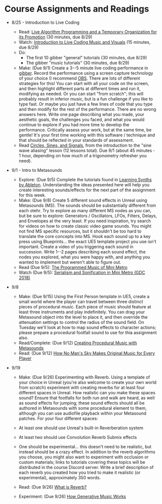 # Course Assignments and Readings

- 8/25 - Introduction to Live Coding
    - Read: [Live Algorithm Programming and a Temporary Organization for its Promotion](https://art.runme.org/1107861145-2780-0/livecoding.pdf) (30 minutes, due 8/29)
    - Watch: [Introduction to Live Coding Music and Visuals](https://www.youtube.com/watch?v=-QY2x6aZzqc) (15 minutes, due 8/29)
    - Do:
       - The first 10 gibber "general" tutorials (30 minutes, due 8/29)
       - The gibber "music tutorials" (30 minutes, due 8/29)
    - Make: (Due 9/1) Create a 3--5 minute live coding performance in [gibber](https://gibber.cc/playground). Record the performance using a screen capture technology of your choice
      (I recommend [OBS](https://objs.project.com). There are lots of different strategies for this! You can start with all your code on the screen, and then highlight different
      parts at different times and run it, modifying as needed. Or you can start "from scratch"; this will probably result in inferior music, but is a fun challenge if you like
      to type fast. Or maybe you just have a few lines of code that you type and then modify for the rest of the performance. There are no wrong answers here.
        Write one page describing what you made, your aesthetic goals, the challenges you faced, and what you would continue to explore if you had more time to develop the performance.
        Critically assess your work, but at the same time, be gentle! It's your first time working with this software / technique and that should be reflected in your standards of assessment.
    - Read [Circles, Sines, and Signals](https://jackschaedler.github.io/circles-sines-signals/), from the introduction to the "sine wave aliasing" lesson (12 lessons total). Due 9/1 (about 45 minutes - 1 hour, depending on how much of a trigonometry refresher you need).
 
- 9/1 - Intro to Metasounds  
    - Explore: (Due 9/5) Complete the tutorials found in [Learning Synths by Ableton](https://learningsynths.ableton.com/en/). Understanding the ideas presented here will help you create interesting sounds/effects for the next part of the assignment for this week.  
    - Make: (Due 9/8) Create 5 different sound effects in Unreal using Metasounds (MS). The sounds should be substantially different from each otehr. Try to explore as many different MS nodes as you can, but be sure to explore: Generators / Oscillators, LFOs, Filters, Delays, and Envelopes at the very least. If you need inspiration, try search for videos on how to create classic video game sounds. You might not find MS specific resources, but it shouldn't be too hard to translate the core concepts into MS. Hook each sound up to a key press using Blueprints... the exact UE5 template project you use isn't important. Create a video of you triggering each sound in succession. Write 1--2 pages describing each sound effect, the nodes you explored, what you were happy with, and anything you wanted to implement but weren't able to figure out.  
    - Read (Due 9/5): [The Programmed Music of Mini Metro](https://designingsound.org/2016/02/18/the-programmed-music-of-mini-metro-interview-with-rich-vreeland-disasterpeace)  
    - Watch (Due 9/5): [Serialism and Sonification in Mini Metro (GDC 2018)](https://www.youtube.com/watch?v=FgV4hSfsl00)

- 9/8
  - Make: (Due 9/15) Using the First Person template in UE5, create a small world where the player can travel between three distinct pieces of procedural music. Each piece of music should feature at least three instruments and play indefinitely. You can drag your Metasound object into the level to place it, and then override the attenuation settings to control the radius of the sound field. On Tuesday we'll look at how to map sound effects to character actions; please prepare a procedural footfall sound to use for thia assignment also.
  - Read/Complete: (Due 9/12) [Creating Procedural Music with Metasounds](https://docs.unrealengine.com/5.1/en-US/creating-procedural-music-with-metasounds/)
  - Read: (Due 9/12) [How No Man's Sky Makes Original Music for Every Player](https://www.digitaltrends.com/gaming/no-mans-sky-music/)

- 9/19
  - Make: (Due 9/26) Experimenting with Reverb. Using a template of your choice in Unreal (you're also welcome to create your own world from scratch) experiment with creating reverbs for at least four different spaces in Unreal. How realistic can you make these spaces sound? Ensure that footfalls for both run and walk are heard, as well as sound effects for jumping; these sound effects should all be authored in Metasounds with some procedural element to them, although you can use audiofile playback within your Metasound patches. For your four different spaces:
  - At least one should use Unreal's built-in Reverberation system
  - At least two should use Convolution Reverb Submix effects
  - One should be experimental... this doesn't need to be realistic, but instead should be a crazy effect.
In addition to the reverb algorithms you choose, you might also want to experiment with occlusion or custom materials; links to tutorials covering these topics will be distributed in the course Discord server. Write a brief description of each reverb you created how you tried to make it realistic (or experimental), approximately 350 words. 

  - Read: (Due 9/26) [What is Reverb?](https://www.izotope.com/en/learn/reflecting-on-reverb-what-it-is-and-how-to-use-it.html#:~:text=De%2Dreverb.-,What%20is%20the%20definition%20of%20reverb%3F,the%20reflections%20eventually%20die%20off.)
  - Experiment: (Due 9/26) [How Generative Music Works](https://teropa.info/loop/)
